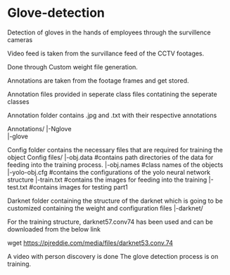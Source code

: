 # Glove-detection
Detection of gloves in the hands of employees through the survillence cameras 

Video feed is taken from the survillance feed of the CCTV footages. 

Done through Custom weight file generation.

Annotations are taken from the footage frames and get stored. 

Annotation files provided in seperate class files contatining the seperate classes

Annotation folder contains .jpg and .txt with their respective annotations


Annotations/
|-Nglove  
|-glove

Config folder contains the necessary files that are required for training the object
Config files/
|-obj.data #contains path directories of the data for feeding into the training process.
|-obj.names #class names of the objects
|-yolo-obj.cfg #contains the configurations of the yolo neural network structure
|-train.txt #contains the images for feeding into the training
|-test.txt #contains images for testing part1


Darknet folder containing the structure of the darknet which is going to be customized containing the weight and configuration files 
|-darknet/

For the training structure, darknet57.conv74 has been used and can be downloaded from the below link

wget https://pjreddie.com/media/files/darknet53.conv.74

A video with person discovery is done
The glove detection process is on training. 
